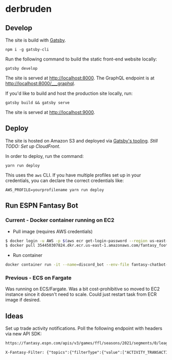 # derbruden

## Develop

The site is build with [Gatsby](https://www.gatsbyjs.com/docs/quick-start/).

```cli
npm i -g gatsby-cli
```

Run the following command to build the static front-end website locally:

```cli
gatsby develop
```

The site is served at <http://localhost:8000>. The GraphQL endpoint is at <http://localhost:8000/___graphql>.

If you'd like to build and host the production site locally, run:

```cli
gatsby build && gatsby serve
```

The site is served at <http://localhost:9000>.

## Deploy

The site is hosted on Amazon S3 and deployed via [Gatsby's tooling](https://www.gatsbyjs.com/docs/deploying-to-s3-cloudfront/). _Still TODO: Set up CloudFront_.

In order to deploy, run the command:

```cli
yarn run deploy
```

This uses the `aws` CLI. If you have multiple profiles set up in your credentials, you can declare the correct credentials like:

```cli
AWS_PROFILE=yourprofilename yarn run deploy
```

## Run ESPN Fantasy Bot

### Current - Docker container running on EC2

- Pull image (requires AWS credentials)
```sh
$ docker login -u AWS -p $(aws ecr get-login-password --region us-east-1) 354450307824.dkr.ecr.us-east-1.amazonaws.com
$ docker pull 354450307824.dkr.ecr.us-east-1.amazonaws.com/fantasy_football_chat_bot:latest
```

- Run container
```sh
docker container run -it --name=discord_bot --env-file fantasy-chatbot-env.txt 354450307824.dkr.ecr.us-east-1.amazonaws.com/fantasy_football_chat_bot:latest # env file stored on EC2 instance
```

### Previous - ECS on Fargate

Was running on ECS/Fargate. Was a bit cost-prohibitive so moved to EC2 instance since it doesn't need to scale. Could just restart task from ECR image if desired.

## Ideas

Set up trade activity notifications. Poll the following endpoint with headers via new API SDK:

```txt
https://fantasy.espn.com/apis/v3/games/ffl/seasons/2021/segments/0/leagues/794521/communication/

X-Fantasy-Filter: {"topics":{"filterType":{"value":["ACTIVITY_TRANSACTIONS"]},"limit":25,"limitPerMessageSet":{"value":25},"offset":0,"sortMessageDate":{"sortPriority":1,"sortAsc":false},"sortFor":{"sortPriority":2,"sortAsc":false},"filterDateRange":{"value":1625439600000,"additionalValue":1628809199999},"filterExcludeMessageTypeIds":{"value":[106,202,232,184,183,229,228,227,230,231,188]}}}~]
```
